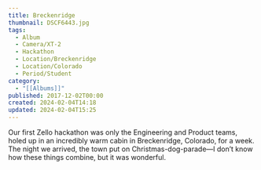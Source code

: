 ```yaml
---
title: Breckenridge
thumbnail: DSCF6443.jpg
tags:
  - Album
  - Camera/XT-2
  - Hackathon
  - Location/Breckenridge
  - Location/Colorado
  - Period/Student
category:
  - "[[Albums]]"
published: 2017-12-02T00:00
created: 2024-02-04T14:18
updated: 2024-02-04T15:25
---
```

Our first Zello hackathon was only the Engineering and Product teams, holed up in an incredibly warm cabin in Breckenridge, Colorado, for a week. The night we arrived, the town put on Christmas-dog-parade—I don’t know how these things combine, but it was wonderful.
